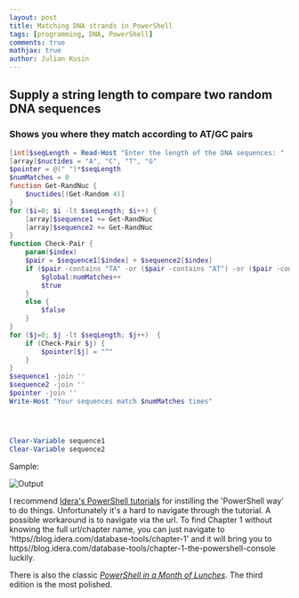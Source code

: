 ```yaml
---
layout: post
title: Matching DNA strands in PowerShell
tags: [programming, DNA, PowerShell]
comments: true
mathjax: true
author: Julian Kusin
---
```


## Supply a string length to compare two random DNA sequences 
### Shows you where they match according to AT/GC pairs

```powershell
[int]$seqLength = Read-Host "Enter the length of the DNA sequences: "
[array]$nuctides = "A", "C", "T", "G"
$pointer = @(" ")*$seqLength
$numMatches = 0
function Get-RandNuc { 
    $nuctides[(Get-Random 4)]
}
for ($i=0; $i -lt $seqLength; $i++) {
    [array]$sequence1 += Get-RandNuc
    [array]$sequence2 += Get-RandNuc
}
function Check-Pair {
    param($index)
    $pair = $sequence1[$index] + $sequence2[$index]
    if ($pair -contains "TA" -or ($pair -contains "AT") -or ($pair -contains "CG") -or ($pair -contains "GC")) {
        $global:numMatches++
        $true
    }
    else {
        $false
    }
}
for ($j=0; $j -lt $seqLength; $j++)  {
    if (Check-Pair $j) {
        $pointer[$j] = "^"
    }
}
$sequence1 -join ''
$sequence2 -join ''
$pointer -join ''
Write-Host "Your sequences match $numMatches times"




Clear-Variable sequence1
Clear-Variable sequence2
```

Sample:

![Output](https://lavasum.com/assets/img/DNAscript.png)

I recommend [Idera's PowerShell tutorials](https://blog.idera.com/database-tools/chapter-9-functions/) for instilling the 'PowerShell way' to do things.
Unfortunately it's a hard to navigate through the tutorial. A possible workaround is to navigate via the url. To find Chapter 1 without knowing the full 
url/chapter name, you can just navigate to 'https//<i></i>blog.idera.com/database-tools/chapter-1' and it will bring you to https<i></i>//blog.idera.com/database-tools/chapter-1-the-powershell-console
luckily. 

There is also the classic [*PowerShell in a Month of Lunches*](https://www.manning.com/books/learn-windows-powershell-in-a-month-of-lunches-third-edition).
The third edition is the most polished. 
